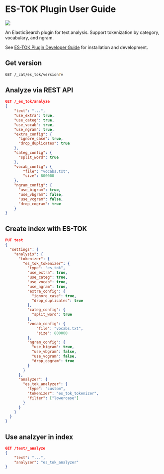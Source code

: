 # ES-TOK Plugin User Guide

![](https://img.shields.io/badge/es__tok-0.6.0-blue)

An ElasticSearch plugin for text analysis. Support tokenization by category, vocabulary, and ngram.

See [ES-TOK Plugin Developer Guide](DEVELOP.md) for installation and development.

## Get version

```sh
GET /_cat/es_tok/version?v
```

## Analyze via REST API

```json
GET /_es_tok/analyze
{
    "text": "...",
    "use_extra": true,
    "use_categ": true,
    "use_vocab": true,
    "use_ngram": true,
    "extra_config": {
      "ignore_case": true,
      "drop_duplicates": true
    },
    "categ_config": {
      "split_word": true
    },
    "vocab_config": {
        "file": "vocabs.txt",
        "size": 800000
    },
    "ngram_config": {
      "use_bigram": true,
      "use_vbgram": false,
      "use_vcgram": false,
      "drop_cogram": true
    }
}
```

## Create index with ES-TOK

```json
PUT test
{
  "settings": {
    "analysis": {
      "tokenizer": {
        "es_tok_tokenizer": {
          "type": "es_tok",
          "use_extra": true,
          "use_categ": true,
          "use_vocab": true,
          "use_ngram": true,
          "extra_config": {
            "ignore_case": true,
            "drop_duplicates": true
          },
          "categ_config": {
            "split_word": true
          },
          "vocab_config": {
              "file": "vocabs.txt",
              "size": 800000
          },
          "ngram_config": {
            "use_bigram": true,
            "use_vbgram": false,
            "use_vcgram": false,
            "drop_cogram": true
          }
        }
      },
      "analyzer": {
        "es_tok_analyzer": {
          "type": "custom",
          "tokenizer": "es_tok_tokenizer",
          "filter": ["lowercase"]
        }
      }
    }
  }
}
```

## Use analzyer in index

```json
GET /test/_analyze
{
    "text": "...",
    "analyzer": "es_tok_analyzer"
}
```